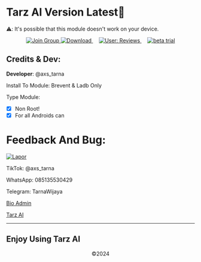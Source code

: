 # Tarz AI Version Latest👾

⚠️: It's possible that this module doesn't work on your device.

<p align="center"><a href="https://groupsor.link/group/join/Gomu4BhzluT3gaXRHmNs4n" 
   target="_blank">
    <img src="https://img.shields.io/badge/Join-WhatsApp_Group-green?style=for-the-badge" alt="Join Group">
</a>
  <a href="https://github.com/TarnaWijaya/Modul-Tarz/releases/tag/Download-Tarz-AI"
  target="_blank">
    <img src="https://img.shields.io/badge/Download-Here-blue?style=for-the-badge" alt="Download">
  </a>
  &nbsp;&nbsp;&nbsp;
  <a href="https://github.com/TarnaWijaya/Modul-Tarz/issues/2" target="_blank">
    <img
    src="https://img.shields.io/badge/Views-Reviews-orange?style=for-the-badge"
    alt="User: Reviews">
  </a>
  &nbsp;&nbsp;&nbsp;
  <a href="https://github.com/TarnaWijaya/Modul-Tarz/issues/3" target="_blank">
    <img
    src="https://img.shields.io/badge/Version-Beta-yellow?style=for-the-badge"
    alt="beta trial">
  </a>
</p>

## Credits & Dev:
**Developer**: @axs_tarna

Install To Module:
Brevent & Ladb Only

Type Module:
- [x] Non Root!
- [x] For all Androids can

# Feedback And Bug:
<a href="https://forms.gle/PpgjFu1czC9groNF6" target="_blank">
  <img src="https://img.shields.io/badge/Lapor-Bug-blue?style=for-the-badge" alt="Lapor">
</a>

TikTok: @axs_tarna

WhatsApp: 085135530429

Telegram: TarnaWijaya

[Bio Admin](https://vercel.app/tarna-wijaya.com)

[Tarz AI](https://vercel.app/tarzai.com)

-------------------------------------------------------------------------
  Enjoy Using Tarz AI
-------------------------------------------------------------------------
<p align="center">©2024</p>
